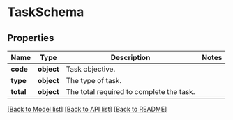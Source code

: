 # TaskSchema

## Properties
Name | Type | Description | Notes
------------ | ------------- | ------------- | -------------
**code** | **object** | Task objective. | 
**type** | **object** | The type of task. | 
**total** | **object** | The total required to complete the task. | 

[[Back to Model list]](../README.md#documentation-for-models) [[Back to API list]](../README.md#documentation-for-api-endpoints) [[Back to README]](../README.md)

